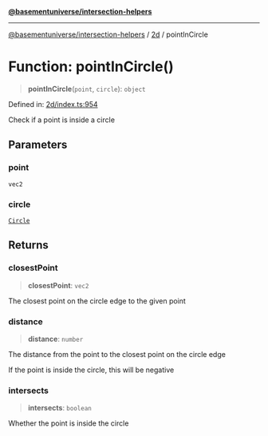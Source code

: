 [**@basementuniverse/intersection-helpers**](../../README.md)

***

[@basementuniverse/intersection-helpers](../../README.md) / [2d](../README.md) / pointInCircle

# Function: pointInCircle()

> **pointInCircle**(`point`, `circle`): `object`

Defined in: [2d/index.ts:954](https://github.com/basementuniverse/intersection-helpers/blob/f22d1cffe16ecb68b4b29b8331edc08e3635d16c/src/2d/index.ts#L954)

Check if a point is inside a circle

## Parameters

### point

`vec2`

### circle

[`Circle`](../types/type-aliases/Circle.md)

## Returns

### closestPoint

> **closestPoint**: `vec2`

The closest point on the circle edge to the given point

### distance

> **distance**: `number`

The distance from the point to the closest point on the circle edge

If the point is inside the circle, this will be negative

### intersects

> **intersects**: `boolean`

Whether the point is inside the circle
